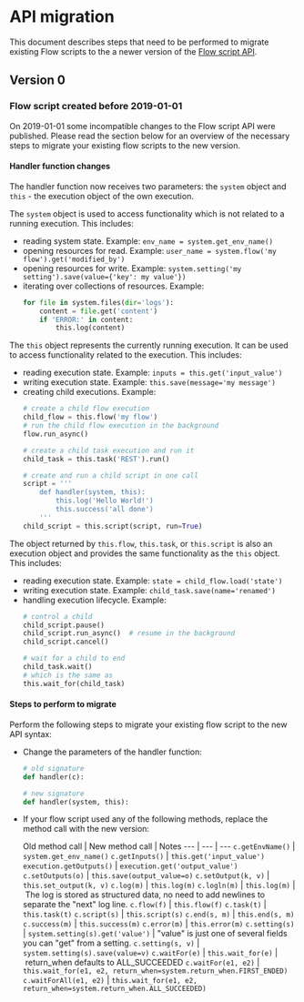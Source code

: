 # API migration

This document describes steps that need to be performed to migrate existing
Flow scripts to the a newer version of the
[Flow script API](Flow%20script%20API).

## Version 0

### Flow script created before 2019-01-01

On 2019-01-01 some incompatible changes to the Flow script API were published.
Please read the section below for an overview of the necessary steps to migrate
your existing flow scripts to the new version.

#### Handler function changes

The handler function now receives two parameters: the `system` object and
`this` - the execution object of the own execution.

The `system` object is used to access functionality which is not related to a
running execution. This includes:
- reading system state. Example:
    `env_name = system.get_env_name()`
- opening resources for read. Example:
    `user_name = system.flow('my flow').get('modified_by')`
- opening resources for write. Example:
    `system.setting('my setting').save(value={'key': my value'})`
- iterating over collections of resources. Example:
    ```python
    for file in system.files(dir='logs'):
        content = file.get('content')
        if 'ERROR:' in content:
            this.log(content)
    ```

The `this` object represents the currently running execution. It can be used
to access functionality related to the execution. This includes:
- reading execution state. Example: `inputs = this.get('input_value')`
- writing execution state. Example: `this.save(message='my message')`
- creating child executions. Example:
    ```python
    # create a child flow execution
    child_flow = this.flow('my flow')
    # run the child flow execution in the background
    flow.run_async()

    # create a child task execution and run it
    child_task = this.task('REST').run()

    # create and run a child script in one call
    script = '''
        def handler(system, this):
            this.log('Hello World!')
            this.success('all done')
        '''
    child_script = this.script(script, run=True)
    ```

The object returned by `this.flow`, `this.task`, or `this.script` is also
an execution object and provides the same functionality as the `this` object.
This includes:
- reading execution state. Example: `state = child_flow.load('state')`
- writing execution state. Example: `child_task.save(name='renamed')`
- handling execution lifecycle. Example:
    ```python
    # control a child
    child_script.pause()
    child_script.run_async()  # resume in the background
    child_script.cancel()

    # wait for a child to end
    child_task.wait()
    # which is the same as
    this.wait_for(child_task)
    ```

#### Steps to perform to migrate

Perform the following steps to migrate your existing flow script to the new
API syntax:

- Change the parameters of the handler function:

    ```python
    # old signature
    def handler(c):

    # new signature
    def handler(system, this):
    ```

- If your flow script used any of the following methods, replace the method
    call with the new version:

    Old method call | New method call | Notes
    --- | --- | ---
    `c.getEnvName()` | `system.get_env_name()`
    `c.getInputs()` | `this.get('input_value')`
    `execution.getOutputs()` | `execution.get('output_value')`
    `c.setOutputs(o)` | `this.save(output_value=o)`
    `c.setOutput(k, v)` | `this.set_output(k, v)`
    `c.log(m)` | `this.log(m)`
    `c.logln(m)` | `this.log(m)` | The log is stored as structured data, no need to add newlines to separate the "next" log line.
    `c.flow(f)` | `this.flow(f)`
    `c.task(t)` | `this.task(t)`
    `c.script(s)` | `this.script(s)`
    `c.end(s, m)` | `this.end(s, m)`
    `c.success(m)` | `this.success(m)`
    `c.error(m)` | `this.error(m)`
    `c.setting(s)` | `system.setting(s).get('value')` | "value" is just one of several fields you can "get" from a setting.
    `c.setting(s, v)` | `system.setting(s).save(value=v)`
    `c.waitFor(e)` | `this.wait_for(e)` | return_when defaults to ALL_SUCCEEDED
    `c.waitFor(e1, e2)` | `this.wait_for(e1, e2, return_when=system.return_when.FIRST_ENDED)`
    `c.waitForAll(e1, e2)` | `this.wait_for(e1, e2, return_when=system.return_when.ALL_SUCCEEDED)`
